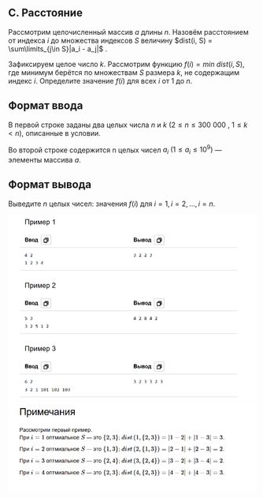 ## C. Расстояние

Рассмотрим целочисленный массив $a$ длины $n$. Назовём расстоянием от индекса $i$ до множества индексов $S$ величину
$dist(i, S) = \sum\limits_{j\in S}|a_i - a_j|$ .

Зафиксируем целое число $k$. Рассмотрим функцию $f(i) = min\text{ }dist(i, S)$, где минимум берётся по множествам $S$ размера $k$, не содержащим индекс $i$.
Определите значение $f(i)$ для всех $i$ от $1$ до $n$.

## Формат ввода

В первой строке заданы два целых числа $n$ и $k$ $(2\leq n\leq 300\text{ }000\text{ , }1\leq k < n)$, описанные в условии.

Во второй строке содержится n целых чисел $a_i\text{ }(1\leq a_i \leq 10^9)$ — элементы массива $a$.

## Формат вывода

Выведите $n$ целых чисел: значения $f(i)$ для $i = 1, i = 2, ..., i = n$.

<img src="https://github.com/GiBBS-Matvey/Source-cpp/raw/master/Distance/Images/ex_1_dist.PNG" width="700">
<img src="https://github.com/GiBBS-Matvey/Source-cpp/raw/master/Distance/Images/ex_2_dist.PNG" width="700">
